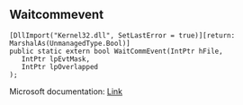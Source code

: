 ## Waitcommevent

```
[DllImport("Kernel32.dll", SetLastError = true)][return: MarshalAs(UnmanagedType.Bool)]
public static extern bool WaitCommEvent(IntPtr hFile,
   IntPtr lpEvtMask,
   IntPtr lpOverlapped
);
```

Microsoft documentation: [Link](https://learn.microsoft.com/en-us/windows/win32/api/winbase/nf-winbase-waitcommevent)
